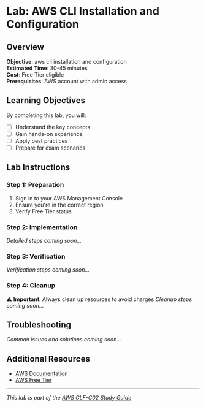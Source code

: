 # Lab: AWS CLI Installation and Configuration

## Overview
**Objective**: aws cli installation and configuration  
**Estimated Time**: 30-45 minutes  
**Cost**: Free Tier eligible  
**Prerequisites**: AWS account with admin access

## Learning Objectives
By completing this lab, you will:
- [ ] Understand the key concepts
- [ ] Gain hands-on experience
- [ ] Apply best practices
- [ ] Prepare for exam scenarios

## Lab Instructions

### Step 1: Preparation
1. Sign in to your AWS Management Console
2. Ensure you're in the correct region
3. Verify Free Tier status

### Step 2: Implementation
*Detailed steps coming soon...*

### Step 3: Verification
*Verification steps coming soon...*

### Step 4: Cleanup
⚠️ **Important**: Always clean up resources to avoid charges
*Cleanup steps coming soon...*

## Troubleshooting
*Common issues and solutions coming soon...*

## Additional Resources
- [AWS Documentation](https://docs.aws.amazon.com/)
- [AWS Free Tier](https://aws.amazon.com/free/)

---
*This lab is part of the [AWS CLF-C02 Study Guide](../README.md)*
